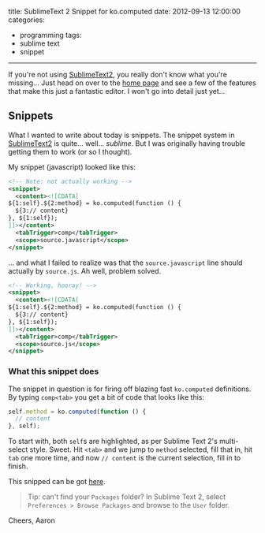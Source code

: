 title: SublimeText 2 Snippet for ko.computed
date: 2012-09-13 12:00:00
categories:
 - programming
tags:
 - sublime text
 - snippet
---

If you're not using [SublimeText2][], you really don't know what you're missing...
Just head on over to the [home page][] and see a few of the features that make 
this just a fantastic editor.  I won't go into detail just yet...

[SublimeText2]: http://www.sublimetext.com/2
[home page]: http://www.sublimetext.com/2

## Snippets
What I wanted to write about today is snippets.  The snippet system in [SublimeText2][]
is quite... well... _sublime_. But I was originally having trouble getting them to work (or
so I thought).

My snippet (javascript) looked like this:

``` xml
<!-- Note: not actually working -->
<snippet>
  <content><![CDATA[
${1:self}.${2:method} = ko.computed(function () {
  ${3:// content}
}, ${1:self});
]]></content>
  <tabTrigger>comp</tabTrigger>
  <scope>source.javascript</scope>
</snippet>
```
    
... and what I failed to realize was that the `source.javascript` line should 
actually by `source.js`.  Ah well, problem solved.

``` xml
<!-- Working, hooray! -->
<snippet>
  <content><![CDATA[
${1:self}.${2:method} = ko.computed(function () {
  ${3:// content}
}, ${1:self});
]]></content>
  <tabTrigger>comp</tabTrigger>
  <scope>source.js</scope>
</snippet>
```
    
### What this snippet does
The snippet in question is for firing off blazing fast `ko.computed` definitions.
By typing `comp<tab>` you get a bit of code that looks like this:

``` javascript
self.method = ko.computed(function () {
  // content
}, self);
```
    
To start with, both `self`s are highlighted, as per Sublime Text 2's multi-select
style.  Sweet.  Hit `<tab>` and we jump to `method` selected, fill that in, hit 
`tab` one more time, and now `// content` is the current selection, fill in to finish.

This snipped can be got [here][].


> Tip: can't find your `Packages` folder?  In Sublime Text 2, select `Preferences > Browse Packages` and browse to the `User` folder.

Cheers,
Aaron

[here]: https://gist.github.com/3717681
